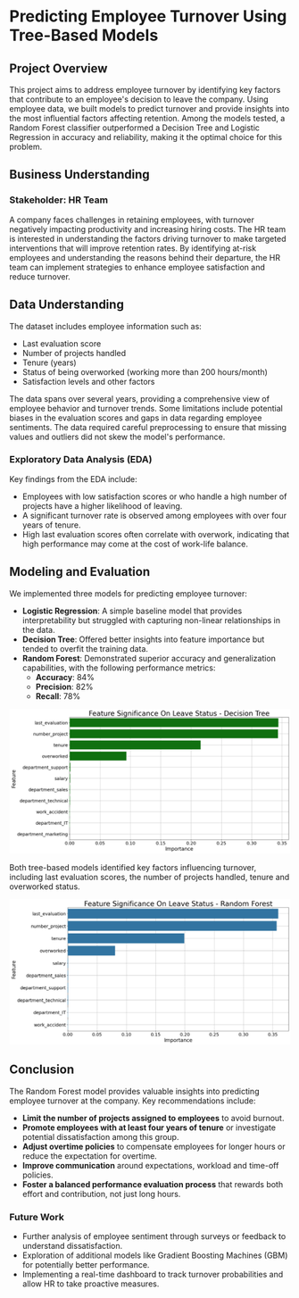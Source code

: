 # Predicting Employee Turnover Using Tree-Based Models

## Project Overview

This project aims to address employee turnover by identifying key factors that contribute to an employee's decision to leave the company. Using employee data, we built models to predict turnover and provide insights into the most influential factors affecting retention. Among the models tested, a Random Forest classifier outperformed a Decision Tree and Logistic Regression in accuracy and reliability, making it the optimal choice for this problem.

## Business Understanding

### Stakeholder: HR Team
A company faces challenges in retaining employees, with turnover negatively impacting productivity and increasing hiring costs. The HR team is interested in understanding the factors driving turnover to make targeted interventions that will improve retention rates. By identifying at-risk employees and understanding the reasons behind their departure, the HR team can implement strategies to enhance employee satisfaction and reduce turnover.

## Data Understanding

The dataset includes employee information such as:
- Last evaluation score
- Number of projects handled
- Tenure (years)
- Status of being overworked (working more than 200 hours/month)
- Satisfaction levels and other factors

The data spans over several years, providing a comprehensive view of employee behavior and turnover trends. Some limitations include potential biases in the evaluation scores and gaps in data regarding employee sentiments. The data required careful preprocessing to ensure that missing values and outliers did not skew the model's performance.

### Exploratory Data Analysis (EDA)
Key findings from the EDA include:
- Employees with low satisfaction scores or who handle a high number of projects have a higher likelihood of leaving.
- A significant turnover rate is observed among employees with over four years of tenure.
- High last evaluation scores often correlate with overwork, indicating that high performance may come at the cost of work-life balance.

## Modeling and Evaluation

We implemented three models for predicting employee turnover:
- **Logistic Regression**: A simple baseline model that provides interpretability but struggled with capturing non-linear relationships in the data.
- **Decision Tree**: Offered better insights into feature importance but tended to overfit the training data.
- **Random Forest**: Demonstrated superior accuracy and generalization capabilities, with the following performance metrics:
  - **Accuracy**: 84%
  - **Precision**: 82%
  - **Recall**: 78%

![Feature Significance for Decision Tree](./images/feature_significance_dt.png)

Both tree-based models identified key factors influencing turnover, including last evaluation scores, the number of projects handled, tenure and overworked status.

![Feature Significance for Random Forest](./images/feature_significance_rf.png)

## Conclusion

The Random Forest model provides valuable insights into predicting employee turnover at the company. Key recommendations include:
- **Limit the number of projects assigned to employees** to avoid burnout.
- **Promote employees with at least four years of tenure** or investigate potential dissatisfaction among this group.
- **Adjust overtime policies** to compensate employees for longer hours or reduce the expectation for overtime.
- **Improve communication** around expectations, workload and time-off policies.
- **Foster a balanced performance evaluation process** that rewards both effort and contribution, not just long hours.

### Future Work
- Further analysis of employee sentiment through surveys or feedback to understand dissatisfaction.
- Exploration of additional models like Gradient Boosting Machines (GBM) for potentially better performance.
- Implementing a real-time dashboard to track turnover probabilities and allow HR to take proactive measures.
